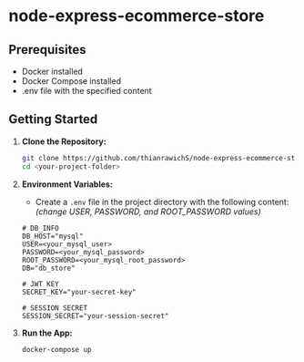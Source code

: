 # node-express-ecommerce-store

## Prerequisites

- Docker installed
- Docker Compose installed
- .env file with the specified content

## Getting Started

1. **Clone the Repository:**

   ```bash
   git clone https://github.com/thianrawichS/node-express-ecommerce-store.git
   cd <your-project-folder>

2. **Environment Variables:**
   - Create a `.env` file in the project directory with the following content: <i>(change USER, PASSWORD, and ROOT_PASSWORD values)</i>
   ```env
   # DB_INFO
   DB_HOST="mysql"
   USER=<your_mysql_user>
   PASSWORD=<your_mysql_password>
   ROOT_PASSWORD=<your_mysql_root_password>
   DB="db_store"
   
   # JWT KEY
   SECRET_KEY="your-secret-key"
   
   # SESSION SECRET
   SESSION_SECRET="your-session-secret"

3. **Run the App:**
   ```bash
   docker-compose up
